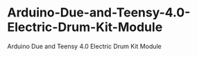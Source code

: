 # Arduino-Due-and-Teensy-4.0-Electric-Drum-Kit-Module
Arduino Due and Teensy 4.0 Electric Drum Kit Module
